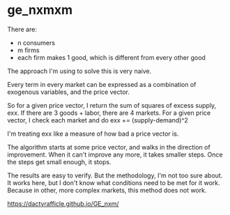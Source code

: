 # ge_nxmxm

There are:

 * n consumers
 * m firms
 * each firm makes 1 good, which is different from every other good
 
The approach I'm using to solve this is very naive. 

Every term in every market can be expressed as a combination of exogenous variables, and the price vector.

So for a given price vector, I return the sum of squares of excess supply, exx. If there are 3 goods + labor, there are 4 markets. For a given price vector, I check each market and do exx += (supply-demand)^2 

I'm treating exx like a measure of how bad a price vector is.

The algorithm starts at some price vector, and walks in the direction of improvement. When it can't improve any more, it takes smaller steps. Once the steps get small enough, it stops.

The results are easy to verify. But the methodology, I'm not too sure about. It works here, but I don't know what conditions need to be met for it work. Because in other, more complex markets, this method does not work.

https://dactyrafficle.github.io/GE_nxm/
